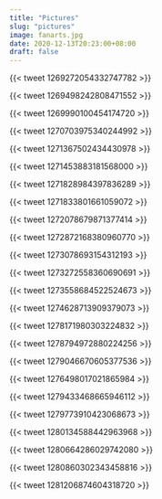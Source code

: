 ```yaml
---
title: "Pictures"
slug: "pictures"
image: fanarts.jpg
date: 2020-12-13T20:23:00+08:00
draft: false
---
```


{{< tweet 1269272054332747782 >}}

{{< tweet 1269498242808471552 >}}

{{< tweet 1269990100454174720 >}}

{{< tweet 1270703975340244992 >}}

{{< tweet 1271367502434430978 >}}

{{< tweet 1271453883181568000 >}}

{{< tweet 1271828984397836289 >}}

{{< tweet 1271833801661059072 >}}

{{< tweet 1272078679871377414 >}}

{{< tweet 1272872168380960770 >}}

{{< tweet 1273078693154312193 >}}

{{< tweet 1273272558360690691 >}}

{{< tweet 1273558684522524673 >}}

{{< tweet 1274628713909379073 >}}

{{< tweet 1278171980303224832 >}}

{{< tweet 1278794972880224256 >}}

{{< tweet 1279046670605377536 >}}

{{< tweet 1276498017021865984 >}}

{{< tweet 1279433468665946112 >}}

{{< tweet 1279773910423068673 >}}

{{< tweet 1280134588442963968 >}}

{{< tweet 1280664286029742080 >}}

{{< tweet 1280860302343458816 >}}

{{< tweet 1281206874604318720 >}}
